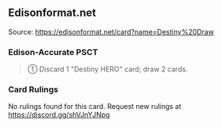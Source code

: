 
## Edisonformat.net

Source: https://edisonformat.net/card?name=Destiny%20Draw

### Edison-Accurate PSCT

> ① Discard 1 "Destiny HERO" card; draw 2 cards.

### Card Rulings

No rulings found for this card. Request new rulings at https://discord.gg/shVJnYJNpg
            